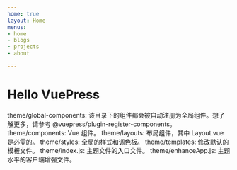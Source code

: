 ```yaml
---
home: true
layout: Home
menus:
- home
- blogs
- projects
- about

---
```


# Hello VuePress

theme/global-components: 该目录下的组件都会被自动注册为全局组件。想了解更多，请参考 @vuepress/plugin-register-components。
theme/components: Vue 组件。
theme/layouts: 布局组件，其中 Layout.vue 是必需的。
theme/styles: 全局的样式和调色板。
theme/templates: 修改默认的模板文件。
theme/index.js: 主题文件的入口文件。
theme/enhanceApp.js: 主题水平的客户端增强文件。